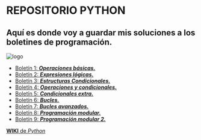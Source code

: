 # REPOSITORIO PYTHON

## Aquí es donde voy a guardar mis soluciones a los boletines de programación.

[foto]:https://qubilo.com/media/images/python_kf8vFR4.original.jpg

![logo][foto]

- [Boletín 1: **_Operaciones básicas._**](https://github.com/rgarben/boletines/tree/master/boletin_Uno)
- [Boletín 2: **_Expresiones lógicas._**](https://github.com/rgarben/boletines/tree/master/boletin_Dos)
- [Boletín 3: **_Estructuras Condicionales._**](https://github.com/rgarben/boletines/tree/master/boletin_Tres)
- [Boletín 4: **_Operaciones y condicionales._**](https://github.com/rgarben/boletines/tree/master/boletin_Cuatro)
- [Boletín 5: **_Condicionales extra._**](https://github.com/rgarben/boletines/tree/master/boletin_Cinco)
- [Boletín 6: **_Bucles._**](https://github.com/rgarben/boletines/tree/master/boletin_Seis)
- [Boletín 7: **_Bucles avanzados._**](https://github.com/rgarben/boletines/tree/master/boletin_Siete)
- [Boletín 8: **_Programación modular._**](https://github.com/rgarben/boletines/tree/master/boletin_Ocho)
- [Boletín 9: **_Programación modular 2._**](https://github.com/rgarben/boletines/tree/master/boletin_Nueve)


[**WIKI** de _Python_](https://es.wikipedia.org/wiki/Python)
